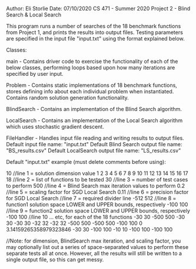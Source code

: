 Author: Eli Storlie
Date: 07/10/2020
CS 471 - Summer 2020
Project 2 - Blind Search & Local Search

This program runs a number of searches of the 18 benchmark functions from Project 1, and prints the results into output files. Testing parameters are specified in the input file "input.txt" using the format explained below.

Classes:

main - Contains driver code to exercise the functionality of each of the below classes, performing loops based upon how many iterations are specified by user input.

Problem - Contains static implementations of 18 benchmark functions, stores defining info about each individual problem when instantiated. Contains random solution generation functionality.

BlindSearch - Contains an implementation of the Blind Search algorithm.

LocalSearch - Contains an implementation of the Local Search algorithm which uses stochastic gradient descent.

FileHandler - Handles input file reading and writing results to output files.
Default input file name: "input.txt"
Default Blind Search output file name: "BS_results.csv"
Default LocalSearch output file name: "LS_results.csv"

Default "input.txt" example (must delete comments before using):

10		//line 1 = solution dimension value
1 2 3 4 5 6 7 8 9 10 11 12 13 14 15 16 17 18	//line 2 = list of functions to be tested
30		//line 3 = number of test cases to perform
500		//line 4 = Blind Search max iteration values to perform
0.2		//line 5 = scaling factor for SGD Local Search
0.11		//line 6 = precision factor for SGD Local Search
		//line 7 = required divider line
-512 512	//line 8 = function1 solution space LOWER and UPPER bounds, respectively
-100 100	//line 9 = function2 solution space LOWER and UPPER bounds, respectively
-100 100	//line 10 ... etc, for each of the 18 functions
-30 30
-500 500
-30 30
-30 30
-32 32
-32 32
-500 500
-500 500
-100 100
0 3.14159265358979323846
-30 30
-100 100
-10 10
-100 100
-100 100

//Note: for dimension, BlindSearch max iteration, and scaling factor, you may optionally list out a series of space-separated values to perform these separate tests all at once. However, all the results will still be written to a single output file, so this can get messy.